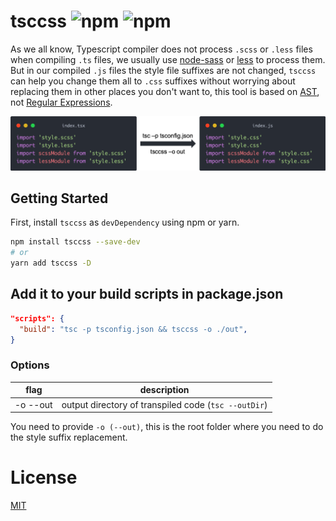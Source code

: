 # tsccss ![npm](https://img.shields.io/npm/v/tsccss?style=flat-square) ![npm](https://img.shields.io/npm/dy/tsccss?style=flat-square)

As we all know, Typescript compiler does not process `.scss` or `.less` files when compiling `.ts` files, we usually use [node-sass](https://github.com/sass/node-sass#command-line-interface) or [less](http://lesscss.org/usage/#command-line-usage) to process them. But in our compiled `.js` files the style file suffixes are not changed, `tsccss` can help you change them all to `.css` suffixes without worrying about replacing them in other places you don't want to, this tool is based on [AST](https://en.wikipedia.org/wiki/Abstract_syntax_tree), not [Regular Expressions](https://developer.mozilla.org/en-US/docs/Web/JavaScript/Guide/Regular_Expressions).

<div align=center><img src="/screenshot.png"/></div>

## Getting Started

First, install `tsccss` as `devDependency` using npm or yarn.

```sh
npm install tsccss --save-dev
# or
yarn add tsccss -D
```

## Add it to your build scripts in package.json

```json
"scripts": {
  "build": "tsc -p tsconfig.json && tsccss -o ./out",
}
```

### Options

| flag     | description                                          |
| -------- | ---------------------------------------------------- |
| -o --out | output directory of transpiled code (`tsc --outDir`) |

You need to provide `-o (--out)`, this is the root folder where you need to do the style suffix replacement.

# License

[MIT](/LICENSE)
